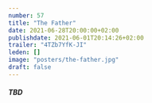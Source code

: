 ```yaml
---
number: 57
title: "The Father"
date: 2021-06-28T20:00:00+02:00
publishdate: 2021-06-01T20:14:26+02:00
trailer: "4TZb7YfK-JI"
leden: [] 
image: "posters/the-father.jpg"
draft: false
---
```


##### TBD

